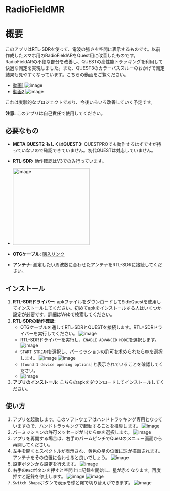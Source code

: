 # RadioFieldMR

# 概要
このアプリはRTL-SDRを使って、電波の強さを空間に表示するものです。以前作成したスマホ用のRadioFieldARをQuest用に改善したものです。RadioFieldARの不便な部分を改善し、QUESTの高性能トラッキングを利用して快適な測定を実現しました。また、QUEST3のカラーパススルーのおかげで測定結果も見やすくなっています。こちらの動画をご覧ください。
- [動画1](https://youtu.be/FVZXz6tz3Ug)
![image](https://github.com/manahiyo831/RadioFieldMR/assets/83148498/bc41fb92-a089-426d-9376-7b5c74fdd1c7)
- [動画2](https://youtu.be/37uX_WTNvuA)
![image](https://github.com/manahiyo831/RadioFieldMR/assets/83148498/3e90962a-b3c6-468b-904b-41ca9eb701e2)

これは実験的なプロジェクトであり、今後いろいろ改善していく予定です。

**注意:** このアプリは自己責任で使用してください。

## 必要なもの
- **META QUEST2 もしくはQUEST3:** QUESTPROでも動作するはずですが持っていないので確認できていません。初代QUESTは対応していません。
- **RTL-SDR:** 動作確認はV3でのみ行っています。
- <img width="242" alt="image" src="https://github.com/manahiyo831/RadioFieldMR/assets/83148498/f9da3b71-660e-4558-944a-6a0cffb08a4e">

- **OTGケーブル:** [購入リンク](https://www.amazon.co.jp/gp/product/B08LH1K2HF)
- **アンテナ:** 測定したい周波数に合わせたアンテナをRTL-SDRに接続してください。

## インストール
1. **RTL-SDRドライバー:** apkファイルをダウンロードしてSideQuestを使用してインストールしてください。初めてapkをインストールする人はいくつか設定が必要です。詳細はWebで検索してください。
2. **RTL-SDRの動作確認:**
    - OTGケーブルを通してRTL-SDRとQUESTを接続します。RTL=SDRドライバーを実行してください。
      ![image](https://github.com/manahiyo831/RadioFieldMR/assets/83148498/9c73530f-32d9-4b77-90b5-8ae971041601)
    - RTL-SDRドライバーを実行し、`ENABLE ADVANCED MODE`を選択します。
      ![image](https://github.com/manahiyo831/RadioFieldMR/assets/83148498/82be10e4-4b94-44d1-9fa0-5de636976865)
    - `START STREAM`を選択し、パーミッションの許可を求められたら`OK`を選択します。
      ![image](https://github.com/manahiyo831/RadioFieldMR/assets/83148498/63fb3356-a3c9-4821-978f-cb2a3d1be954)
      ![image](https://github.com/manahiyo831/RadioFieldMR/assets/83148498/1e8d8df5-c7de-4e44-9b8e-123353537e8b)
    - `[found 1 device opening options]`と表示されていることを確認してください。
    - ![image](https://github.com/manahiyo831/RadioFieldMR/assets/83148498/74f3f4d3-8bc1-43a6-8437-85d929526215)
3. **アプリのインストール:** こちらのapkをダウンロードしてインストールしてください。

## 使い方
1. アプリを起動します。このソフトウェアはハンドトラッキング専用となっていますので、ハンドトラッキングで起動することを推奨します。
   ![image](https://github.com/manahiyo831/RadioFieldMR/assets/83148498/7124186e-698e-41eb-be64-b627eef5eac6)
2. パーミッションの許可メッセージが出たら`OK`を選択します。
   ![image](https://github.com/manahiyo831/RadioFieldMR/assets/83148498/af8d3ad2-217c-4e52-a62c-f8a06394d646)
4. アプリを再開する場合は、右手のパームピンチでQuestのメニュー画面から再開してください。
5. 左手を開くとスペクトルが表示され、黄色の星の位置に球が描画されます。アンテナをその位置に合わせると良いでしょう。
   ![image](https://github.com/manahiyo831/RadioFieldMR/assets/83148498/d0b33801-6da8-4561-b4bf-fc4e4c974e4d)
7. 設定ボタンから設定を行えます。
   ![image](https://github.com/manahiyo831/RadioFieldMR/assets/83148498/f6f60832-6f2f-468f-942e-de44c303419a)
9. 右手の`REC`ボタンを押すと空間上に記録を開始し、星が赤くなります。再度押すと記録を停止します。
    ![image](https://github.com/manahiyo831/RadioFieldMR/assets/83148498/5e6e5626-41b9-491d-bef6-4ce7d356b9ed)
   ![image](https://github.com/manahiyo831/RadioFieldMR/assets/83148498/adf450cd-6b54-49d4-8212-241d0d6a7ff1)
11. `Switch Shape`ボタンで表示を球と霧で切り替えができます。
    ![image](https://github.com/manahiyo831/RadioFieldMR/assets/83148498/5d0dfd68-ec02-4ea6-8b48-b8e607855cea)
